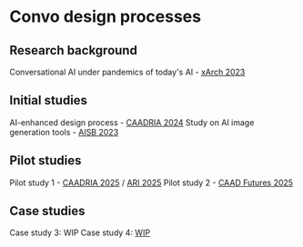 # Convo design processes

## Research background
Conversational AI under pandemics of today's AI - [xArch 2023](https://link.springer.com/chapter/10.1007/978-981-97-0621-1_2)

## Initial studies
AI-enhanced design process - [CAADRIA 2024](https://www.researchgate.net/publication/380912518_AI-ENHANCED_PERFORMATIVE_BUILDING_DESIGN_OPTIMIZATION_AND_EXPLORATION_A_design_framework_combining_computational_design_optimization_and_generative_AI)
Study on AI image generation tools - [AISB 2023](https://www.researchgate.net/publication/373440251_Exploring_a_Collaborative_and_Intuitive_Framework_for_Combined_Application_of_AI_Art_Generation_Tools_in_Architectural_Design_Process)

## Pilot studies
Pilot study 1 - [CAADRIA 2025](https://www.researchgate.net/publication/389754625_Conversational_Application_of_Agentic_Multimodal_AI_in_Collaborative_Architectural_Design_Environment_An_architectural-focus_AI_design_partner_for_early-stage_design_exploration) / [ARI 2025](https://link.springer.com/article/10.1007/s44223-025-00092-5)
Pilot study 2 - [CAAD Futures 2025](https://www.researchgate.net/publication/392565277_Collaborative_Conversational_Architectural_Design_Process_between_Human_Designers_and_Multimodal_Agentic_AIs_for_Early-stage_Design_Exploration)

## Case studies
Case study 3: WIP
Case study 4: [WIP](https://www.bilibili.com/video/BV1sZ32zJEJj/)
